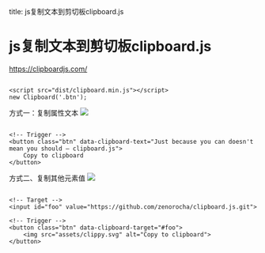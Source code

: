 title: js复制文本到剪切板clipboard.js 

#  js复制文本到剪切板clipboard.js 
https://clipboardjs.com/
```

<script src="dist/clipboard.min.js"></script>
new Clipboard('.btn');

```
方式一：复制属性文本
![](/data/dokuwiki/web/pasted/20160510-143129.png)
```

<!-- Trigger -->
<button class="btn" data-clipboard-text="Just because you can doesn't mean you should — clipboard.js">
    Copy to clipboard
</button>

```
方式二、复制其他元素值
![](/data/dokuwiki/web/pasted/20160510-143112.png)
```

<!-- Target -->
<input id="foo" value="https://github.com/zenorocha/clipboard.js.git">

<!-- Trigger -->
<button class="btn" data-clipboard-target="#foo">
    <img src="assets/clippy.svg" alt="Copy to clipboard">
</button>

```